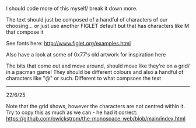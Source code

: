 I should code more of this myself/ break it down more.

The text should just be composed of a handful of characters of our choosing... or just use another FIGLET default but that has characters like M that compose it 

See fonts here: http://www.figlet.org/examples.html

Also have a look at some of 0x77's old artwork for inspiration here

The bits that come out and move around, should move like they're on a grid/ in a pacman game! They should be different colours and also a handful of characters like "@" or such. Different to what
compsoes the text 


---

22/6/25

Note that the grid shows, however the characters are not centred within it. 
Try to copy this as much as we can - he had it correct: https://github.com/owickstrom/the-monospace-web/blob/main/index.html